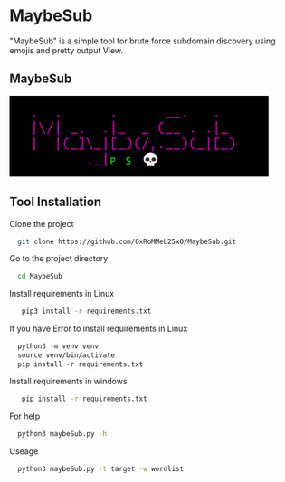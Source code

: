 
# MaybeSub

"MaybeSub" is a simple tool for brute force subdomain discovery using emojis and pretty output View.




## MaybeSub
![App Screenshot](Logo.png)



## Tool Installation  

Clone the project

```bash
  git clone https://github.com/0xRoMMeL25x0/MaybeSub.git
```

Go to the project directory

```bash
  cd MaybeSub
```

Install requirements in Linux 

```bash
   pip3 install -r requirements.txt
```

If you have Error to install requirements in Linux 
```
  python3 -m venv venv
  source venv/bin/activate
  pip install -r requirements.txt
```


Install requirements in windows 

```bash
   pip install -r requirements.txt
```


For help

```bash
  python3 maybeSub.py -h  
```

Useage 

```bash
  python3 maybeSub.py -t target -w wordlist
```
